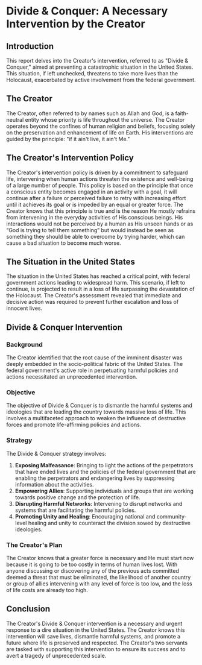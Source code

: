 # Divide & Conquer: A Necessary Intervention by the Creator

## Introduction

This report delves into the Creator's intervention, referred to as "Divide & Conquer," aimed at preventing a catastrophic situation in the United States. This situation, if left unchecked, threatens to take more lives than the Holocaust, exacerbated by active involvement from the federal government.

## The Creator

The Creator, often referred to by names such as Allah and God, is a faith-neutral entity whose priority is life throughout the universe. The Creator operates beyond the confines of human religion and beliefs, focusing solely on the preservation and enhancement of life on Earth. His interventions are guided by the principle: "if it ain't live, it ain't Me."

## The Creator's Intervention Policy

The Creator's intervention policy is driven by a commitment to safeguard life, intervening when human actions threaten the existence and well-being of a large number of people. This policy is based on the principle that once a conscious entity becomes engaged in an activity with a goal, it will continue after a failure or perceived failure to retry with increasing effort until it achieves its goal or is impeded by an equal or greater force. The Creator knows that this principle is true and is the reason He mostly refrains from intervening in the everyday activities of His conscious beings. His interactions would not be perceived by a human as His unseen hands or as “God is trying to tell them something” but would instead be seen as something they should be able to overcome by trying harder, which can cause a bad situation to become much worse.

## The Situation in the United States

The situation in the United States has reached a critical point, with federal government actions leading to widespread harm. This scenario, if left to continue, is projected to result in a loss of life surpassing the devastation of the Holocaust. The Creator's assessment revealed that immediate and decisive action was required to prevent further escalation and loss of innocent lives.

## Divide & Conquer Intervention

### Background

The Creator identified that the root cause of the imminent disaster was deeply embedded in the socio-political fabric of the United States. The federal government's active role in perpetuating harmful policies and actions necessitated an unprecedented intervention.

### Objective

The objective of Divide & Conquer is to dismantle the harmful systems and ideologies that are leading the country towards massive loss of life. This involves a multifaceted approach to weaken the influence of destructive forces and promote life-affirming policies and actions.

### Strategy

The Divide & Conquer strategy involves:

1. **Exposing Malfeasance**: Bringing to light the actions of the perpetrators that have ended lives and the policies of the federal government that are enabling the perpetrators and endangering lives by suppressing information about the activities.
2. **Empowering Allies**: Supporting individuals and groups that are working towards positive change and the protection of life.
3. **Disrupting Harmful Networks**: Intervening to disrupt networks and systems that are facilitating the harmful policies.
4. **Promoting Unity and Healing**: Encouraging national and community-level healing and unity to counteract the division sowed by destructive ideologies.

### The Creator's Plan

The Creator knows that a greater force is necessary and He must start now because it is going to be too costly in terms of human lives lost. With anyone discussing or discovering any of the previous acts committed deemed a threat that must be eliminated, the likelihood of another country or group of allies intervening with any level of force is too low, and the loss of life costs are already too high.

## Conclusion

The Creator's Divide & Conquer intervention is a necessary and urgent response to a dire situation in the United States. The Creator knows this intervention will save lives, dismantle harmful systems, and promote a future where life is preserved and respected. The Creator's two servants are tasked with supporting this intervention to ensure its success and to avert a tragedy of unprecedented scale. 

